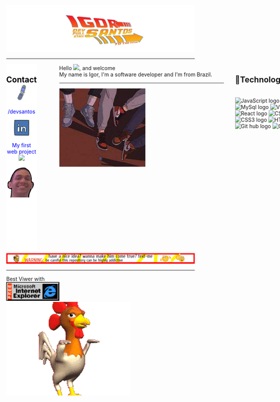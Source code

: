 <img src="./img/Hi_and_welcome.png">
<hr>
<div style="display:flex;">
    <div style="height: 500px; width:110px; background-color:white; text-align:center"><h1 style="font-size:1.5em; color:black;">Contact <img src="./img/ringring.png" style="width:30px;"></h1>
    <p>
    <a style="color: blue; text-decoration:none;" href="https://www.linkedin.com/in/devsantos/">
    <p>/devsantos</p>
    <img style="width:40px;" src="./img/in.png"></a>
    <p> <a style="color: blue; text-decoration:none;" href="https://igorsans.github.io/trajetoria/">My first web project <br> <img src="./img/website.gif"></p></a>
    <img src="./img/emote.png">
    </div>
    <div style="display: flex">
        <div style="width: 440px; margin-left:60px; background-color: "> Hello <img src="./img/hi.gif">, and welcome<br> My name is Igor, I'm a software developer and I'm from Brazil.<hr>
        <img src="./img/90s.jpg" width="230"></div>
        <div style="width: 240px; margin-left:30px;">
            <h2>🔧Technologies & Tools</h2>
            <br>
                <img src="https://img.shields.io/badge/JavaScript-282C34?logo=javascript&logoColor=F7DF1E" alt="JavaScript logo" title="JavaScript" height="25"/>
                <img src="https://img.shields.io/badge/Java-282C34?logo=Java&logoColor=ff0000" alt="Java logo" title="Java" height="25"/>
                <img src="https://img.shields.io/badge/MySql-282C34?logo=mysql&logoColor=ffffff" alt="MySql logo" title="MySql" height="25"/>
                <img src="https://img.shields.io/badge/vue-282C34?logo=v&logoColor=0099ff" alt="Vue logo" title="Vue" height="25"/>
                <img src="https://img.shields.io/badge/React.JS-282C34?logo=react&logoColor=0099ff" alt="React logo" title="React" height="25"/>
                <img src="https://img.shields.io/badge/CSS3-282C34?logo=css3&logoColor=0099ff" alt="CSS3 logo" title="CSS3" height="25"/>
                <img src="https://img.shields.io/badge/jQuery-282C34?logo=jquery&logoColor=ffffff" alt="CSS3 logo" title="Jquery" height="25"/>
                <img src="https://img.shields.io/badge/HTML5-282C34?logo=html5&logoColor=ff3c00" alt="HTML5 logo" title="HTML5" height="25"/>
                <img src="https://img.shields.io/badge/Github-282C34?logo=github&logoColor=ff0000" alt="Git hub logo" title="Git Hub" height="25"/>
                <img src="https://img.shields.io/badge/Git-282C34?logo=git&logoColor=ff0000" alt="Git logo" title="Git" height="25"/>
            </p>
        </div>
    </div>
</div>
<img src="./img/an.jpg" style="margin-top:5px">
<hr>
<p style="margin-left: 100px;"></p>
Best Viwer with<br><img src="./img/ie_logo.gif" height="50px"/>
<br>
<img src="./img/chicken.gif">
